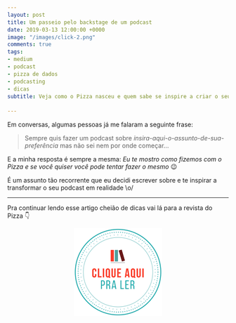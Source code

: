 ```yaml
---
layout: post
title: Um passeio pelo backstage de um podcast
date: 2019-03-13 12:00:00 +0000
image: "/images/click-2.png"
comments: true
tags:
- medium
- podcast
- pizza de dados
- podcasting
- dicas
subtitle: Veja como o Pizza nasceu e quem sabe se inspire a criar o seu podcast

---
```

Em conversas, algumas pessoas já me falaram a seguinte frase:

> Sempre quis fazer um podcast sobre _insira-aqui-o-assunto-de-sua-preferência_ mas não sei nem por onde começar…

E a minha resposta é sempre a mesma: _Eu te mostro como fizemos com o Pizza e se você quiser você pode tentar fazer o mesmo_ 😉

É um assunto tão recorrente que eu decidi escrever sobre e te inspirar a transformar o seu podcast em realidade \\o/

***


Pra continuar lendo esse artigo cheião de dicas vai lá para a revista do Pizza 👇

<center>
  <a href="https://medium.com/pizzadedados/backstage-de-um-podcast-465f02c2a7e5">
    <img src="/images/clique-aqui-para-ler.png" atl="botao de clique aqui para ler"/>
  </a>
  </center>
